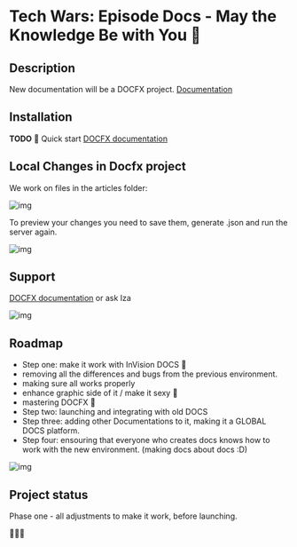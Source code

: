 # Tech Wars: Episode Docs - May the Knowledge Be with You 💫

## Description
New documentation will be a DOCFX project.
[Documentation](https://dotnet.github.io/docfx/index.html) 

## Installation
**TODO** 🚀 Quick start
[DOCFX documentation](https://dotnet.github.io/docfx/index.html) 

## Local Changes in Docfx project
We work on files in the articles folder:

![img](https://profitbasedocs.blob.core.windows.net/images/readmePic2.png)

To preview your changes you need to save them, generate .json and run the server again.

![img](https://profitbasedocs.blob.core.windows.net/images/readmePic1.png)



## Support
[DOCFX documentation](https://dotnet.github.io/docfx/index.html)  or ask Iza

![img](https://profitbasedocs.blob.core.windows.net/images/readmePic4.jpg)

## Roadmap
* Step one: make it work with InVision DOCS 💫
 * removing all the differences and bugs from the previous environment.
 * making sure all works properly
 * enhance graphic side of it / make it sexy 🚀
 * mastering DOCFX 🧐
* Step two: launching and integrating with old DOCS
* Step three: adding other Documentations to it, making it a GLOBAL DOCS platform.
* Step four: ensouring that everyone who creates docs knows how to work with the new environment. (making docs about docs :D)

![img](https://profitbasedocs.blob.core.windows.net/images/readmePic3.jpg)


## Project status
Phase one - all adjustments to make it work, before launching. 

🚀🚀🚀
